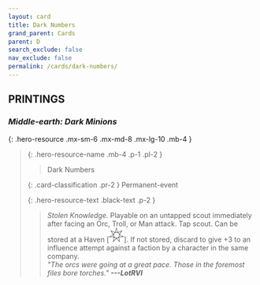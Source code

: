 ```yaml
---
layout: card
title: Dark Numbers
grand_parent: Cards
parent: D
search_exclude: false
nav_exclude: false
permalink: /cards/dark-numbers/
---
```


## PRINTINGS


### _Middle-earth: Dark Minions_

{: .hero-resource .mx-sm-6 .mx-md-8 .mx-lg-10 .mb-4 }
> {: .hero-resource-name .mb-4 .p-1 .pl-2 }
> > <div class="card-mp"></div>
> > <div class="card-name">Dark Numbers</div>
>
> {: .card-classification .pr-2 }
> Permanent-event
>
> {: .hero-resource-text .black-text .p-2 }
> > _Stolen Knowledge._ Playable on an untapped scout immediately after facing an Orc, Troll, or Man attack. Tap scout. Can be stored at a Haven \[![](/assets/images/free-haven.svg)]. If not stored, discard to give +3 to an influence attempt against a faction by a character in the same company. <br>_"The orcs were going at a great pace. Those in the foremost files bore torches."_ ***---&#65279;LotRVI***  
> 
